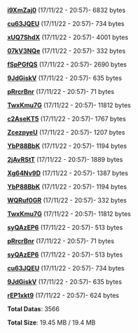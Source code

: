 [**i9XmZaj0**](/data/i9XmZaj0.txt) (17/11/22 - 20:57)- 6832 bytes

[**cu63JQEU**](/data/cu63JQEU.txt) (17/11/22 - 20:57)- 734 bytes

[**xUQ7ShdX**](/data/xUQ7ShdX.txt) (17/11/22 - 20:57)- 4001 bytes

[**07kV3NQe**](/data/07kV3NQe.txt) (17/11/22 - 20:57)- 332 bytes

[**fSpPGfQS**](/data/fSpPGfQS.txt) (17/11/22 - 20:57)- 2690 bytes

[**9JdGiskV**](/data/9JdGiskV.txt) (17/11/22 - 20:57)- 635 bytes

[**pRrcrBnr**](/data/pRrcrBnr.txt) (17/11/22 - 20:57)- 71 bytes

[**TwxKmu7G**](/data/TwxKmu7G.txt) (17/11/22 - 20:57)- 11812 bytes

[**c2AseKT5**](/data/c2AseKT5.txt) (17/11/22 - 20:57)- 1767 bytes

[**ZcezpyeU**](/data/ZcezpyeU.txt) (17/11/22 - 20:57)- 1207 bytes

[**YbP88BbK**](/data/YbP88BbK.txt) (17/11/22 - 20:57)- 1194 bytes

[**2jAvRStT**](/data/2jAvRStT.txt) (17/11/22 - 20:57)- 1889 bytes

[**Xg64Nv9D**](/data/Xg64Nv9D.txt) (17/11/22 - 20:57)- 1387 bytes

[**YbP88BbK**](/data/YbP88BbK.txt) (17/11/22 - 20:57)- 1194 bytes

[**WQRuf0GR**](/data/WQRuf0GR.txt) (17/11/22 - 20:57)- 332 bytes

[**TwxKmu7G**](/data/TwxKmu7G.txt) (17/11/22 - 20:57)- 11812 bytes

[**syQAzEP6**](/data/syQAzEP6.txt) (17/11/22 - 20:57)- 513 bytes

[**pRrcrBnr**](/data/pRrcrBnr.txt) (17/11/22 - 20:57)- 71 bytes

[**syQAzEP6**](/data/syQAzEP6.txt) (17/11/22 - 20:57)- 513 bytes

[**cu63JQEU**](/data/cu63JQEU.txt) (17/11/22 - 20:57)- 734 bytes

[**9JdGiskV**](/data/9JdGiskV.txt) (17/11/22 - 20:57)- 635 bytes

[**rEP1xkt9**](/data/rEP1xkt9.txt) (17/11/22 - 20:57)- 624 bytes

**Total Datas**: 3566

**Total Size**: 19.45 MB / 19.4 MB